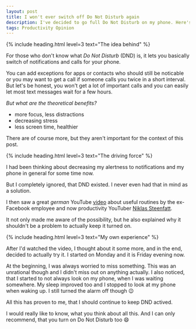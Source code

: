 ```yaml
---
layout: post
title: I won't ever switch off Do Not Disturb again
description: I've decided to go full Do Not Disturb on my phone. Here's why.
tags: Productivity Opinion
---
```


{% include heading.html level=3 text="The idea behind" %}

For those who don't know what *Do Not Disturb* (DND) is, it lets you basically switch of notifications and calls for your phone.

You can add exceptions for apps or contacts who should still be noticable or you may want to get a call if someone calls you twice in a short interval. But let's be honest, you won't get a lot of important calls and you can easily let most text messages wait for a few hours.

*But what are the theoretical benefits?*

- more focus, less distractions
- decreasing stress
- less screen time, healthier

There are of course more, but they aren't important for the context of this post.

{% include heading.html level=3 text="The driving force" %}

I had been thinking about decreasing my alertness to notifications and my phone in general for some time now.

But I completely ignored, that DND existed. I never even had that in mind as a solution.

I then saw a great *german* YouTube [video](https://youtu.be/9dwCKOJHh9U) about useful routines by the ex-Facebook employee and now productivity YouTuber [Niklas Steenfatt](https://niklassteenfatt.com/).

It not only made me aware of the possibility, but he also explained why it shouldn't be a problem to actually keep it turned on.

{% include heading.html level=3 text="My own experience" %}

After I'd watched the video, I thought about it some more, and in the end, decided to actually try it. I started on Monday and it is Friday evening now.

At the beginning, I was always worried to miss something. This was an unrational though and I didn't miss out on anything actually. I also noticed, that I started to not always look on my phone, when I was waiting somewhere. My sleep improved too and I stopped to look at my phone when waking up. I still turned the alarm off though 😉

All this has proven to me, that I should continue to keep DND actived.

I would really like to know, what you think about all this. And I can only recommend, that you turn on Do Not Disturb too 😄
